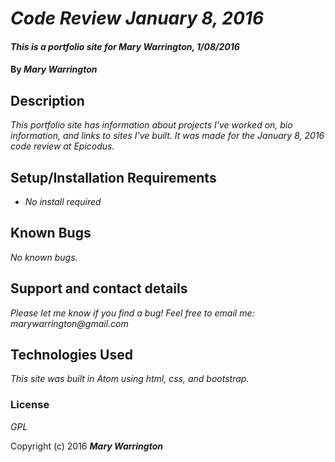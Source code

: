 # _Code Review January 8, 2016_

#### _This is a portfolio site for Mary Warrington, 1/08/2016_

#### By _**Mary Warrington**_

## Description

_This portfolio site has information about projects I've worked on, bio information, and links to sites I've built. It was made for the January 8, 2016 code review at Epicodus._

## Setup/Installation Requirements

* _No install required_

## Known Bugs

_No known bugs._

## Support and contact details

_Please let me know if you find a bug! Feel free to email me: marywarrington@gmail.com_

## Technologies Used

_This site was built in Atom using html, css, and bootstrap._

### License

*GPL*

Copyright (c) 2016 **_Mary Warrington_**
